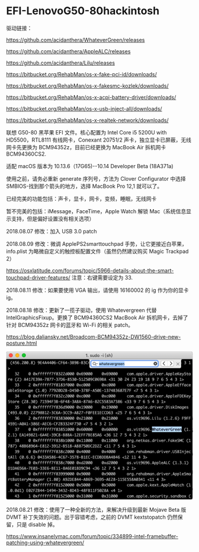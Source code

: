 # EFI-LenovoG50-80hackintosh
驱动链接：

https://github.com/acidanthera/WhateverGreen/releases

https://github.com/acidanthera/AppleALC/releases

https://github.com/acidanthera/Lilu/releases

https://bitbucket.org/RehabMan/os-x-fake-pci-id/downloads/

https://bitbucket.org/RehabMan/os-x-fakesmc-kozlek/downloads/

https://bitbucket.org/RehabMan/os-x-acpi-battery-driver/downloads/

https://bitbucket.org/RehabMan/os-x-usb-inject-all/downloads/

https://bitbucket.org/RehabMan/os-x-realtek-network/downloads/

联想 G50-80 黑苹果 EFI 文件。核心配置为 Intel Core i5 5200U with HD5500，RTL8111 有线网卡，Conexant 20751/2 声卡，独立显卡已屏蔽，无线网卡先更换为 BCM94352z，目前已经更换为 MacBook Air 拆机网卡 BCM94360CS2.

适配 macOS 版本为 10.13.6（17G65)--10.14 Developer Beta (18A371a)

使用之前，请务必重新 generate 序列号，方法为 Clover Configurator 中选择 SMBIOS-找到那个箭头的地方，选择 MacBook Pro 12,1 就可以了。

已经完美的功能包括：声卡，显卡，网卡，变频，睡眠，无线网卡

暂不完美的包括：iMessage，FaceTime，Apple Watch 解锁 Mac（系统信息显示支持，但是偏好设置没有相关选项）

2018.08.07 修改：加入 USB 3.0 patch

2018.08.09 修改：微调 ApplePS2smarttouchpad 手势，让它更接近白苹果，info.plist 为略微自定义的触控板配置文件（虽然仍然建议购买 Magic Trackpad 2）

https://osxlatitude.com/forums/topic/5966-details-about-the-smart-touchpad-driver-features/
注意：右键需要设定为 33.

2018.08.11 修改：如果要使用 VGA 输出，请使用 16160002 的 ig 作为你的显卡 ig。

2018.08.18 修改：更新了一揽子驱动，使用 Whatevergreen 代替 IntelGraphicsFixup。更换了 BCM94360CS2 MacBook Air 拆机网卡，去掉了针对 BCM94352z 网卡的蓝牙和 Wi-Fi 的相关 patch。

https://blog.daliansky.net/Broadcom-BCM94352z-DW1560-drive-new-posture.html

![图片](https://github.com/sjxnwnqksnrlq/EFI-LenovoG50-80hackintosh/blob/master/images/image.png)

2018.08.21 修改：使用了一种全新的方法，来解决升级到最新 Mojave Beta 版 DVMT 补丁失效的问题。出于容错考虑，之前的 DVMT kextstopatch 仍然保留，只是 disable 掉。

https://www.insanelymac.com/forum/topic/334899-intel-framebuffer-patching-using-whatevergreen/
